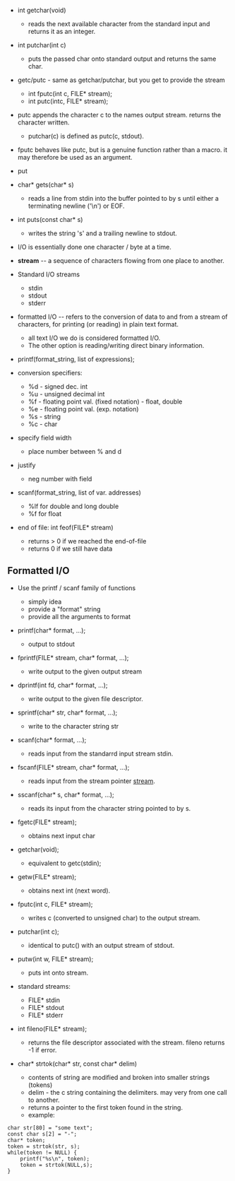 - int getchar(void)
	- reads the next available character from the standard input and returns it as an integer.
- int putchar(int c)
	- puts the passed char onto standard output and returns the same char.

- getc/putc - same as getchar/putchar, but you get to provide the stream
	- int fputc(int c, FILE* stream);
	- int putc(intc, FILE* stream);
- putc appends the character c to the names output stream. returns the character written.
	- putchar(c) is defined as putc(c, stdout).
- fputc behaves like putc, but is a genuine function rather than a macro. it may therefore be used as an argument.
- put

- char* gets(char* s)
	- reads a line from stdin into the buffer pointed to by s until either a terminating newline ('\\n') or EOF.
- int puts(const char* s)
	- writes the string 's' and a trailing newline to stdout.


- I/O is essentially done one character / byte at a time.
- <b>stream</b> -- a sequence of characters flowing from one place to another.
- Standard I/O streams
	- stdin
	- stdout
	- stderr
- formatted I/O -- refers to the conversion of data to and from a stream of characters, for printing (or reading) in plain text format.
	- all text I/O we do is considered formatted I/O.
	- The other option is reading/writing direct binary information.

- printf(format_string, list of expressions);
- conversion specifiers:
	- %d - signed dec. int
	- %u - unsigned decimal int
	- %f - floating point val. (fixed notation) - float, double
	- %e - floating point val. (exp. notation)
	- %s - string
	- %c - char
- specify field width
	- place number between % and d
- justify
	- neg number with field

- scanf(format_string, list of var. addresses)
	- %lf for double and long double
	- %f for float

- end of file: int feof(FILE* stream)
	- returns > 0 if we reached the end-of-file
	- returns 0 if we still have data


## Formatted I/O
- Use the printf / scanf family of functions
	- simply idea
	- provide a "format" string
	- provide all the arguments to format

- printf(char* format, ...);
	- output to stdout
- fprintf(FILE* stream, char* format, ...);
	- write output to the given output stream
- dprintf(int fd, char* format, ...);
	- write output to the given file descriptor.
- sprintf(char* str, char* format, ...);
	- write to the character string str

- scanf(char* format, ...);
	- reads input from the standarrd input stream stdin.
- fscanf(FILE* stream, char* format, ...);
	- reads input from the stream pointer <u>stream</u>.
- sscanf(char* s, char* format, ...);
	- reads its input from the character string pointed to by s.

- fgetc(FILE* stream);
	- obtains next input char
- getchar(void);
	- equivalent to getc(stdin);
- getw(FILE* stream);
	- obtains next int (next word).

- fputc(int c, FILE* stream);
	- writes c (converted to unsigned char) to the output stream.
- putchar(int c);
	- identical to putc() with an output stream of stdout.
- putw(int w, FILE* stream);
	- puts int onto stream.

- standard streams:
	- FILE* stdin
	- FILE* stdout
	- FILE* stderr

- int fileno(FILE* stream);
	- returns the file descriptor associated with the stream. fileno returns -1 if error.

- char\* strtok(char\* str, const char\* delim)
	- contents of string are modified and broken into smaller strings (tokens)
	- delim - the c string containing the delimiters. may very from one call to another.
	- returns a pointer to the first token found in the string.
	- example:
```
char str[80] = "some text";
const char s[2] = "-";
char* token;
token = strtok(str, s);
while(token != NULL) {
	printf("%s\n", token);
	token = strtok(NULL,s);
}
```